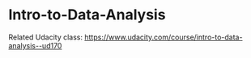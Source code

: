 # Intro-to-Data-Analysis

Related Udacity class: https://www.udacity.com/course/intro-to-data-analysis--ud170
